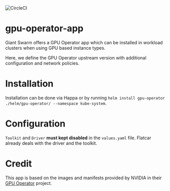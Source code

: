 
<img alt="CircleCI" src="https://dl.circleci.com/status-badge/img/gh/giantswarm/gpu-operator-app/tree/main.svg?style=svg">

# gpu-operator-app
Giant Swarm offers a GPU Operator app which can be installed in workload clusters when using GPU based instance types.

Here, we define the GPU Operator upstream version with additional configuration and network policies.

# Installation

Installation can be done via Happa or by running `helm install gpu-operator ./helm/gpu-operator/ --namespace kube-system`.

# Configuration

`Toolkit` and `Driver` **must kept disabled** in the `values.yaml` file. Flatcar already deals with the driver and the toolkit. 

# Credit

This app is based on the images and manifests provided by NVIDIA in their [GPU Operator](https://github.com/NVIDIA/gpu-operator/) project.


